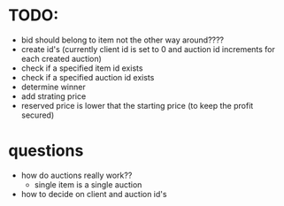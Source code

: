 # TODO:

- bid should belong to item not the other way around????
- create id's (currently client id is set to 0 and auction id increments for each created auction)
- check if a specified item id exists
- check if a specified auction id exists
- determine winner
- add strating price
- reserved price is lower that the starting price (to keep the profit secured)

# questions
- how do auctions really work??
    - single item is a single auction
- how to decide on client and auction id's